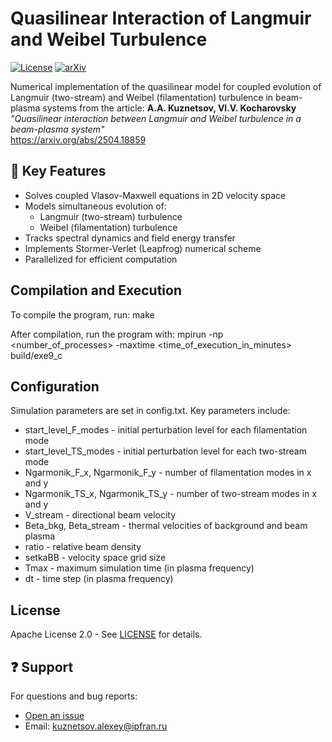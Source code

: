 # Quasilinear Interaction of Langmuir and Weibel Turbulence

[![License](https://img.shields.io/badge/License-Apache%202.0-blue.svg)](LICENSE)
[![arXiv](https://img.shields.io/badge/arXiv-2504.18859-b31b1b.svg)](https://arxiv.org/abs/2504.18859)

Numerical implementation of the quasilinear model for coupled evolution of Langmuir (two-stream) and Weibel (filamentation) turbulence in beam-plasma systems from the article: 
**A.A. Kuznetsov, Vl.V. Kocharovsky**  
*"Quasilinear interaction between Langmuir and Weibel turbulence in a beam-plasma system"*  
https://arxiv.org/abs/2504.18859

## 📌 Key Features
- Solves coupled Vlasov-Maxwell equations in 2D velocity space
- Models simultaneous evolution of:
  - Langmuir (two-stream) turbulence
  - Weibel (filamentation) turbulence
- Tracks spectral dynamics and field energy transfer
- Implements Stormer-Verlet (Leapfrog) numerical scheme
- Parallelized for efficient computation

## Compilation and Execution
  To compile the program, run:
  make

  After compilation, run the program with:
  mpirun -np <number_of_processes> -maxtime <time_of_execution_in_minutes> build/exe9_c

## Configuration
Simulation parameters are set in config.txt. Key parameters include:

- start_level_F_modes - initial perturbation level for each filamentation mode
- start_level_TS_modes - initial perturbation level for each two-stream mode
- Ngarmonik_F_x, Ngarmonik_F_y - number of filamentation modes in x and y
- Ngarmonik_TS_x, Ngarmonik_TS_y - number of two-stream modes in x and y
- V_stream - directional beam velocity
- Beta_bkg, Beta_stream - thermal velocities of background and beam plasma
- ratio - relative beam density
- setkaBB - velocity space grid size
- Tmax - maximum simulation time (in plasma frequency)
- dt - time step (in plasma frequency)
## License

Apache License 2.0 - See [LICENSE](LICENSE) for details.

## ❓ Support

For questions and bug reports:

- [Open an issue](https://github.com/alex-kuznetsov7677/Quasilinear-Weibel-and-Lengmuir-Turbulence)
- Email: [kuznetsov.alexey@ipfran.ru](mailto:kuznetsov.alexey@ipfran.ru)
